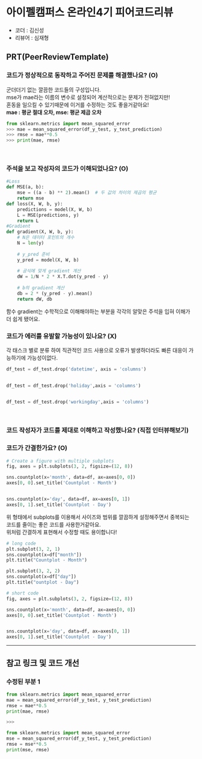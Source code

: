 # 아이펠캠퍼스 온라인4기 피어코드리뷰

- 코더 : 김신성
- 리뷰어 : 심재형

PRT(PeerReviewTemplate)
----------------------------------------------



### 코드가 정상적으로 동작하고 주어진 문제를 해결했나요? (O)
군더더기 없는 깔끔한 코드들의 구성입니다.<br>
mse가 mae라는 이름의 변수로 설정되어 계산적으로는 문제가 전혀없지만!<br>혼동을 일으킬 수 있기때문에 이거를 수정하는 것도 좋을거같아요!<br>
**mae : 평균 절대 오차, mse: 평균 제곱 오차**
```python
from sklearn.metrics import mean_squared_error
>>> mae = mean_squared_error(df_y_test, y_test_prediction) 
>>> rmse = mae**0.5
>>> print(mae, rmse)
```
<br>

### 주석을 보고 작성자의 코드가 이해되었나요? (O)
```python
#Loss
def MSE(a, b):
    mse = ((a - b) ** 2).mean()  # 두 값의 차이의 제곱의 평균
    return mse
def loss(X, W, b, y):
    predictions = model(X, W, b)
    L = MSE(predictions, y)
    return L
#Gradient
def gradient(X, W, b, y):
    # N은 데이터 포인트의 개수
    N = len(y)
    
    # y_pred 준비
    y_pred = model(X, W, b)
    
    # 공식에 맞게 gradient 계산
    dW = 1/N * 2 * X.T.dot(y_pred - y)
        
    # b의 gradient 계산
    db = 2 * (y_pred - y).mean()
    return dW, db
```
함수 gradient는 수학적으로 이해해야하는 부분을 각각의 알맞은 주석을 입혀 이해가 더 쉽게 됐어요.
<br>

### 코드가 에러를 유발할 가능성이 있나요? (X)
각 태스크 별로 분류 하여 직관적인 코드 사용으로 오류가 발생하더라도 빠른 대응이 가능하기에 가능성이없다.
```python
df_test = df_test.drop('datetime', axis = 'columns')
     

df_test = df_test.drop('holiday',axis = 'columns')
     

df_test = df_test.drop('workingday',axis = 'columns')
```
<br>

### 코드 작성자가 코드를 제대로 이해하고 작성했나요? (직접 인터뷰해보기)

### 코드가 간결한가요? (O)
```python
# Create a figure with multiple subplots
fig, axes = plt.subplots(3, 2, figsize=(12, 8))

sns.countplot(x='month', data=df, ax=axes[0, 0])
axes[0, 0].set_title('Countplot - Month')


sns.countplot(x='day', data=df, ax=axes[0, 1])
axes[0, 1].set_title('Countplot - Day')
```
위 형태에서 subplots를 이용해서 사이즈와 범위를 깔끔하게 설정해주면서 중복되는 코드를 줄이는 좋은 코드를 사용한거같아요.<br>
위처럼 간결하게 표현해서 수정할 때도 용이합니다!

```python
# long code
plt.subplot(3, 2, 1)
sns.countplot(x=df["month"])
plt.title("Countplot - Month")

plt.subplot(3, 2, 2)
sns.countplot(x=df["day"])
plt.title("ountplot - Day")

# short code
fig, axes = plt.subplots(3, 2, figsize=(12, 8))

sns.countplot(x='month', data=df, ax=axes[0, 0])
axes[0, 0].set_title('Countplot - Month')


sns.countplot(x='day', data=df, ax=axes[0, 1])
axes[0, 1].set_title('Countplot - Day')
```

----------------------------------------------

## 참고 링크 및 코드 개선
### 수정된 부분 1
```python
from sklearn.metrics import mean_squared_error
mae = mean_squared_error(df_y_test, y_test_prediction) 
rmse = mae**0.5
print(mae, rmse)

>>>

from sklearn.metrics import mean_squared_error
mse = mean_squared_error(df_y_test, y_test_prediction) 
rmse = mse**0.5
print(mse, rmse)
```
